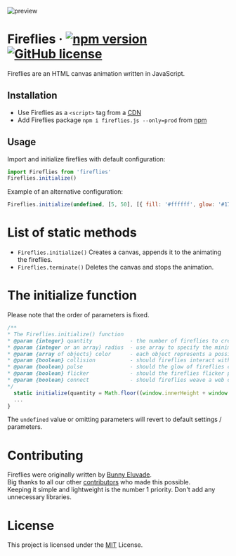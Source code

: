 
![preview](./examples/preview.gif "Fireflies")

# Fireflies &middot; [![npm version](https://img.shields.io/npm/v/fireflies.js.svg?style=flat)](https://www.npmjs.com/package/fireflies.js) [![GitHub license](https://img.shields.io/github/license/Eluvade/fireflies)](https://github.com/Eluvade/fireflies/blob/master/LICENSE)

Fireflies are an HTML canvas animation written in JavaScript.

## Installation

* Use Fireflies as a `<script>` tag from a [CDN](https://unpkg.com/fireflies.js/dist/fireflies.min.js)
* Add Fireflies package `npm i fireflies.js --only=prod` from [npm](https://www.npmjs.com/package/fireflies.js)

## Usage

Import and initialize fireflies with default configuration:
```JavaScript
import Fireflies from 'fireflies'
Fireflies.initialize()
```

Example of an alternative configuration:
```JavaScript
Fireflies.initialize(undefined, [5, 50], [{ fill: '#ffffff', glow: '#17a6bb' }], true, true, true, false)
```

# List of static methods

* `Fireflies.initialize()` Creates a canvas, appends it to the <body> animating the fireflies.
* `Fireflies.terminate()` Deletes the canvas and stops the animation.


# The initialize function
Please note that the order of parameters is fixed.
```JavaScript
/**
* The Fireflies.initialize() function
* @param {integer} quantity            - the number of fireflies to create, dynamically created based on window size by default
* @param {integer or an array} radius  - use array to specify the minimum and maximum firefly size in px
* @param {array of objects} color      - each object represents a possible firefly color styling containing the fill and glow property
* @param {boolean} collision           - should fireflies interact with each other and the mouse?
* @param {boolean} pulse               - should the glow of fireflies change its intensity over time?
* @param {boolean} flicker             - should the fireflies flicker periodically?
* @param {boolean} connect             - should fireflies weave a web of threads in-between them?
*/
  static initialize(quantity = Math.floor((window.innerHeight + window.innerWidth) / 100), radius = [5, 25 + Math.floor((window.innerHeight + window.innerWidth) / 100)], color = [{ fill: '#ffffea', glow: '#ff881b' }], collision = false, pulse = true, flicker = true, connect = false) {
  ...
}
```
The `undefined` value or omitting parameters will revert to default settings / parameters.


# Contributing

Fireflies were originally written by [Bunny Eluvade](https://github.com/Eluvade).  
Big thanks to all our other [contributors](https://github.com/Eluvade/fireflies/contributors) who made this possible.  
Keeping it simple and lightweight is the number 1 priority. Don't add any unnecessary libraries.

# License

This project is licensed under the [MIT](https://github.com/Eluvade/fireflies/blob/master/LICENSE) License.

